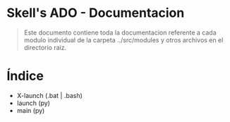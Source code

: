 # Skell's ADO - Documentacion
> Este documento contiene toda la documentacion referente a cada modulo individual de la carpeta ../src/modules y otros archivos en el directorio raíz.
# Índice
- X-launch (.bat | .bash)
- launch (py)
- main (py)